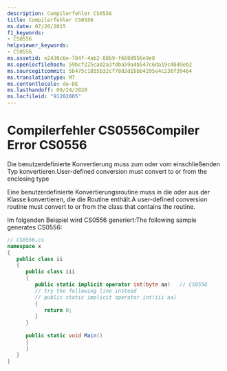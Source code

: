 ```yaml
---
description: Compilerfehler CS0556
title: Compilerfehler CS0556
ms.date: 07/20/2015
f1_keywords:
- CS0556
helpviewer_keywords:
- CS0556
ms.assetid: e2430c6e-784f-4ab2-88b9-f660d956e9e8
ms.openlocfilehash: 59bcf225cad2a3fdba59a4b547c6da19c4849eb2
ms.sourcegitcommit: 5b475c1855b32cf78d2d1bbb4295e4c236f39464
ms.translationtype: MT
ms.contentlocale: de-DE
ms.lasthandoff: 09/24/2020
ms.locfileid: "91202005"
---
```

# <a name="compiler-error-cs0556"></a><span data-ttu-id="c0b90-103">Compilerfehler CS0556</span><span class="sxs-lookup"><span data-stu-id="c0b90-103">Compiler Error CS0556</span></span>

<span data-ttu-id="c0b90-104">Die benutzerdefinierte Konvertierung muss zum oder vom einschließenden Typ konvertieren.</span><span class="sxs-lookup"><span data-stu-id="c0b90-104">User-defined conversion must convert to or from the enclosing type</span></span>  
  
 <span data-ttu-id="c0b90-105">Eine benutzerdefinierte Konvertierungsroutine muss in die oder aus der Klasse konvertieren, die die Routine enthält.</span><span class="sxs-lookup"><span data-stu-id="c0b90-105">A user-defined conversion routine must convert to or from the class that contains the routine.</span></span>  
  
 <span data-ttu-id="c0b90-106">Im folgenden Beispiel wird CS0556 generiert:</span><span class="sxs-lookup"><span data-stu-id="c0b90-106">The following sample generates CS0556:</span></span>  
  
```csharp  
// CS0556.cs  
namespace x  
{  
   public class ii  
   {  
      public class iii  
      {  
         public static implicit operator int(byte aa)   // CS0556  
         // try the following line instead  
         // public static implicit operator int(iii aa)  
         {  
            return 0;  
         }  
      }  
  
      public static void Main()  
      {  
      }  
   }  
}  
```
